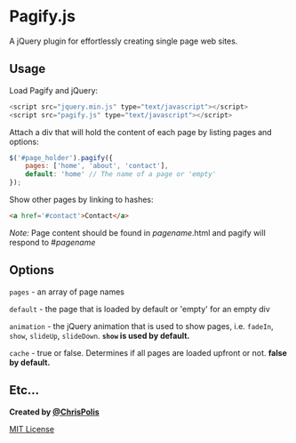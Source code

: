 # Pagify.js

A jQuery plugin for effortlessly creating single page web sites.

## Usage

Load Pagify and jQuery:

``` js
<script src="jquery.min.js" type="text/javascript"></script>
<script src="pagify.js" type="text/javascript"></script>
```

Attach a div that will hold the content of each page by listing pages and options:

``` js
$('#page_holder').pagify({
    pages: ['home', 'about', 'contact'],
    default: 'home' // The name of a page or 'empty'
});
```

Show other pages by linking to hashes:

``` html
<a href='#contact'>Contact</a>
```

_Note:_ Page content should be found in _pagename_.html and pagify will respond to #_pagename_

## Options

`pages` - an array of page names

`default` - the page that is loaded by default or 'empty' for an empty div

`animation` - the jQuery animation that is used to show pages, i.e. `fadeIn`, `show`, `slideUp`, `slideDown`. __`show` is used by default.__

`cache` - true or false. Determines if all pages are loaded upfront or not. __false by default.__

## Etc...

**Created by [@ChrisPolis](http://twitter.com/ChrisPolis)**

[MIT License](http://www.opensource.org/licenses/mit-license.php)

